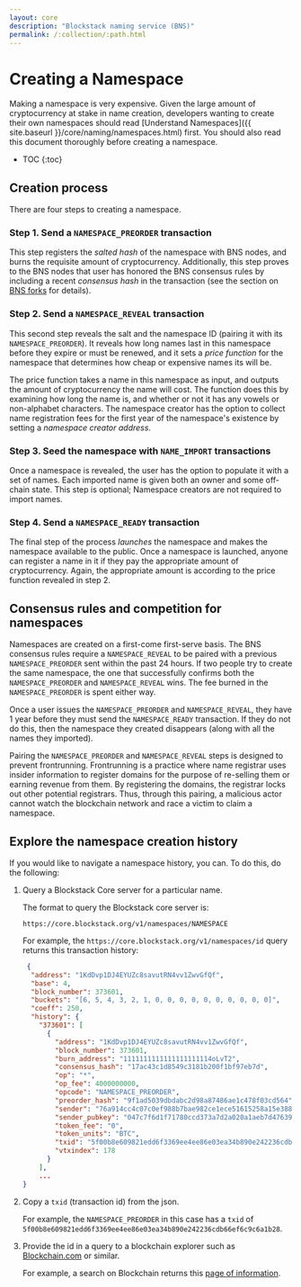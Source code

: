```yaml
---
layout: core
description: "Blockstack naming service (BNS)"
permalink: /:collection/:path.html
---
```

# Creating a Namespace

Making a namespace is very expensive. Given the large amount of cryptocurrency at stake in name creation, developers wanting to create their own namespaces should read [Understand Namespaces]({{ site.baseurl }}/core/naming/namespaces.html) first. You should also read this document thoroughly before creating a namespace. 

* TOC
{:toc}

## Creation process

There are four steps to creating a namespace. 

### Step 1. Send a `NAMESPACE_PREORDER` transaction

This step registers the *salted hash* of the namespace with BNS nodes, and burns the requisite amount of cryptocurrency.  Additionally, this step proves to the BNS nodes that user has honored the BNS consensus rules by including a recent *consensus hash* in the transaction (see the section on [BNS forks](#bns-forks) for details).

### Step 2. Send a `NAMESPACE_REVEAL` transaction 

This second step reveals the salt and the namespace ID (pairing it with its
`NAMESPACE_PREORDER`). It reveals how long names last in this namespace before
they expire or must be renewed, and it sets a *price function* for the namespace
that determines how cheap or expensive names its will be.  

The price function takes a name in this namespace as input, and outputs the amount of cryptocurrency the name will cost. The function does this by examining how long the name is, and whether or not it has any vowels or non-alphabet characters.  The namespace creator has the option to collect name registration fees for the first year of the namespace's existence by setting a *namespace creator address*.

### Step 3. Seed the namespace with `NAME_IMPORT` transactions 

Once a namespace is revealed, the user has the option to populate it with a set of
names.  Each imported name is given both an owner and some off-chain state.
This step is optional; Namespace creators are not required to import names.

### Step 4. Send a `NAMESPACE_READY` transaction 

The final step of the process *launches* the namespace and makes the namespace available to the
public.  Once a namespace is launched, anyone can register a name in it if they
pay the appropriate amount of cryptocurrency. Again, the appropriate amount is according to the price function
revealed in step 2.

## Consensus rules and competition for namespaces

Namespaces are created on a first-come first-serve basis. The BNS consensus rules require a `NAMESPACE_REVEAL` to be paired with a previous `NAMESPACE_PREORDER` sent within the past 24 hours.  If two people try to create the same namespace, the one that successfully confirms both the `NAMESPACE_PREORDER` and `NAMESPACE_REVEAL` wins.  The fee burned in the `NAMESPACE_PREORDER` is spent either way.

Once a user issues the `NAMESPACE_PREORDER` and `NAMESPACE_REVEAL`, they have 1 year before they must send the `NAMESPACE_READY` transaction.  If they do not do this, then the namespace they created disappears (along with all the names they imported).

Pairing the `NAMESPACE_PREORDER` and `NAMESPACE_REVEAL` steps is designed to prevent frontrunning. Frontrunning is a practice where name registrar uses insider information to register domains for the purpose of re-selling them or earning revenue from them. By registering the domains, the registrar locks out other potential registrars. Thus, through this pairing, a malicious actor cannot watch the blockchain network and race a victim to claim a namespace.

## Explore the namespace creation history

If you would like to navigate a namespace history, you can. To do this, do the following:

1. Query a Blockstack Core server for a particular name.

   The format to query the Blockstack core server is:

   `https://core.blockstack.org/v1/namespaces/NAMESPACE`

   For example, the `https://core.blockstack.org/v1/namespaces/id` query returns this transaction history:

   ```json
    {
     "address": "1KdDvp1DJ4EYUZc8savutRN4vv1ZwvGfQf", 
     "base": 4, 
     "block_number": 373601, 
     "buckets": "[6, 5, 4, 3, 2, 1, 0, 0, 0, 0, 0, 0, 0, 0, 0, 0]", 
     "coeff": 250, 
     "history": {
       "373601": [
         {
           "address": "1KdDvp1DJ4EYUZc8savutRN4vv1ZwvGfQf", 
           "block_number": 373601, 
           "burn_address": "1111111111111111111114oLvT2", 
           "consensus_hash": "17ac43c1d8549c3181b200f1bf97eb7d", 
           "op": "*", 
           "op_fee": 4000000000, 
           "opcode": "NAMESPACE_PREORDER", 
           "preorder_hash": "9f1ad5039dbdabc2d98a87486ae1c478f03cd564", 
           "sender": "76a914cc4c07c0ef988b7bae982ce1ece51615258a15e388ac", 
           "sender_pubkey": "047c7f6d1f71780ccd373a7d2a020a1aeb7d47639e86fe951f5ba23a9ca8d6f7cfb03ed7ca411b22fa5244b9998d27d9c7bf7f0603f1997d1c7b3dc5a9b342c554", 
           "token_fee": "0", 
           "token_units": "BTC", 
           "txid": "5f00b8e609821edd6f3369ee4ee86e03ea34b890e242236cdb66ef6c9c6a1b28", 
           "vtxindex": 178
         }
       ], 
       ...
   }
   ```

2. Copy a `txid` (transaction id) from the json.

   For example, the `NAMESPACE_PREORDER` in this case has a `txid` of `5f00b8e609821edd6f3369ee4ee86e03ea34b890e242236cdb66ef6c9c6a1b28`.

3. Provide the id in a query to a blockchain explorer such as <a href="https://www.blockchain.com/" target="_blank">Blockchain.com</a> or similar.

   For example, a search on Blockchain returns this <a href="https://www.blockchain.com/btc/tx/5f00b8e609821edd6f3369ee4ee86e03ea34b890e242236cdb66ef6c9c6a1b28" target="_blank">page of information</a>.



